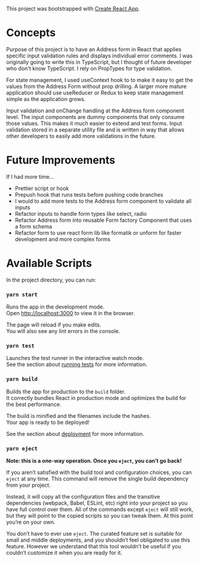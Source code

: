 This project was bootstrapped with [Create React App](https://github.com/facebook/create-react-app).
# Concepts
Purpose of this project is to have an Address form in React that applies specific input validation rules and displays individual error comments. I was originally going to write this in TypeScript, but I thought of future developer who don't know TypeScript. I rely on PropTypes for type validation.

For state management, I used useContext hook to to make it easy to get the values from the Address Form without prop drilling. A larger more mature application should use useReducer or Redux to keep state management simple as the application grows.

Input validation and onChange handling at the Address form component level. The input components are dummy components that only consume those values. This makes it much easier to extend and test forms. Input validation stored in a separate utility file and is written in way that allows other developers to easily add more validations in the future.

# Future Improvements
If I had more time...

- Prettier script or hook
- Prepush hook that runs tests before pushing code branches
- I would to add more tests to the Address form component to validate all inputs
- Refactor inputs to handle form types like select, radio
- Refactor Address form into reusable Form factory Component that uses a form schema
- Refactor form to use react form lib like formatik or unform for faster development and more complex forms

# Available Scripts

In the project directory, you can run:

### `yarn start`

Runs the app in the development mode.\
Open [http://localhost:3000](http://localhost:3000) to view it in the browser.

The page will reload if you make edits.\
You will also see any lint errors in the console.

### `yarn test`

Launches the test runner in the interactive watch mode.\
See the section about [running tests](https://facebook.github.io/create-react-app/docs/running-tests) for more information.

### `yarn build`

Builds the app for production to the `build` folder.\
It correctly bundles React in production mode and optimizes the build for the best performance.

The build is minified and the filenames include the hashes.\
Your app is ready to be deployed!

See the section about [deployment](https://facebook.github.io/create-react-app/docs/deployment) for more information.

### `yarn eject`

**Note: this is a one-way operation. Once you `eject`, you can’t go back!**

If you aren’t satisfied with the build tool and configuration choices, you can `eject` at any time. This command will remove the single build dependency from your project.

Instead, it will copy all the configuration files and the transitive dependencies (webpack, Babel, ESLint, etc) right into your project so you have full control over them. All of the commands except `eject` will still work, but they will point to the copied scripts so you can tweak them. At this point you’re on your own.

You don’t have to ever use `eject`. The curated feature set is suitable for small and middle deployments, and you shouldn’t feel obligated to use this feature. However we understand that this tool wouldn’t be useful if you couldn’t customize it when you are ready for it.